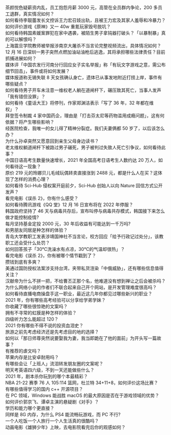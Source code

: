 茶颜悦色疑薪资内乱，员工抱怨月薪 3000 元，高管在全员群内争论，200 多员工退群，真实情况如何？  
如何看待李靓蕾发长文控诉王力宏召妓出轨，且被王力宏及其家人羞辱和冷暴力？  
如何评价游戏《原神》又一 40w 重氪玩家毁号脱坑？  
如何看待韩国素媛案罪犯在家中遇袭，被陌生男子拿钝器打破头？「以暴制暴」真的可以解恨吗？  
上海震旦学院教师被举报涉南京大屠杀不当言论完整视频流出，具体情况如何？  
12 月 16 日深圳一男子突然点燃加油站油枪后逃逸，其将承担哪些法律责任？目前抓捕进展如何？  
媒体评「中国农发行河南分行回应女子实名举报」称「有玩文字游戏之意，需公布细节回击」，事件或将如何发展？  
媒体报道称无锡失联 8 天女孩确认身亡，遗体已从事发地附近打捞上岸，事件有哪些疑点？  
如何看待男子开车未注意一维权老人躺在道闸杆下，碾压致其死亡，当事人发声「我有错但没罪」？  
如何看待《童话大王》将停刊，作家郑渊洁表示「写了 36 年，32 年都在维权」？  
拜登签令制裁 4 家中国药企，理由是「打击芬太尼等药物滥用成瘾问题」，这有何依据？将产生哪些影响？  
经医院检查，我唯一的女儿得了精神分裂症。我们夫妻俩都 50 岁了，以后该怎么办？  
为什么孙卓突然又愿意回到亲生父母身边读书？  
老太维权躺道闸杆下被路过男子碾死，男子被判过失致人死亡引争议，如何看待此事？  
中国日语高考生数量快速增长，2021 年全国高考日语考生人数约达 20 万人，如何看待这一现象？  
原价 219 元的玲娜贝儿毛绒玩偶转卖直接涨到 2488 元，都是什么人在买？这体现了怎样的消费心理？  
如何看待 Sci-Hub 侵权案开庭前夕，Sci-Hub 创始人以向 Nature 回信方式公开发声？  
看完电影《误杀 2》，你有什么感受？  
如何看待腾讯游戏《QQ 堂》12 月 16 日宣布将在 2022 年停服？  
韩国政府坚持了 46 天与病毒共存后，宣布叫停与病毒共存模式，韩国接下来怎么做才能控制疫情?  
每月坚持基金定投 2000 元，30 年后收益有可能达到一千万吗?  
和男朋友同居是种怎样的体验？  
青岛大学教职工发表涉靖国神社不当言论，校方回应「给予行政记过处分」，该教职工还会受什么处罚？  
如何回答孩子「30℃洗澡水有点凉，30℃的气温却很热」？  
看完电影《误杀 2》，你有被哪个情节戳到了？  
攒钱到底有多爽？  
美通过国防授权法案涉支持台湾，夹带私货渲染「中俄威胁」，还有哪些信息值得关注？  
汉献帝为什么不拼一把，不给曹丕正那个名，他难道没有想到禅让之后会被杀吗？  
为什么网络小说的作者们不联合起来自己开个网站，是开发管理难度很高吗？  
如何看待直播电商操盘手这一职业，最近这几年你都见过哪些新兴的职业？  
2021 年，你有哪些高考经验可以分享给学弟学妹？  
你收藏了哪些很惊艳的文案吗？  
拥有不寻常的虹膜是种怎样的体验？  
四级听力怎么能超过 120？  
2021 你有哪些不得不说的投资血泪史？  
旅游之前先考虑经济还是先考虑目的地的选择？  
如何以「那日师尊突然说要娶我为妻，我当即跪在了他的面前」为开头写一篇故事？  
有推荐的虐文吗？  
苹果内存是比安卓耐用吗？  
有哪些会让「上班人」流泪转发朋友圈的文案呢？  
明天考英语四六级，不到一天还能做些什么？  
2021 年，剧本杀你玩到的哪个本最精彩？  
NBA 21-22 赛季 76 人 105:114 篮网，杜兰特 34+11+8，如何评价这场比赛？  
有哪些值得学习的国内 c++ 开源项目？  
在 PC 领域，Windows 能战胜 macOS 的最大原因是否在于游戏领域的优势？  
如何评价郭京飞、谭卓主演的悬疑剧《对手》？  
学历和能力哪个更直接？  
同样是 8G 内存，为什么 PS4 能流畅玩游戏，而 PC 不行?  
一个人吃饭一个人旅行一个人生活真的很酷吗？  
动画电影《雄狮少年》上映，去电影院看完后你的观感如何？  
